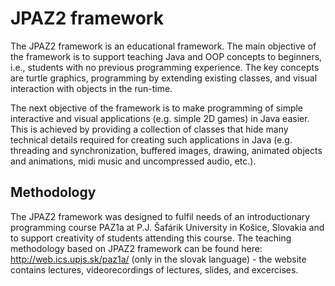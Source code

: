 JPAZ2 framework
===============

The JPAZ2 framework is an educational framework. The main objective of the framework is to support teaching Java and OOP concepts to beginners, i.e., students with no previous programming experience. The key concepts are turtle graphics, programming by extending existing classes, and visual interaction with objects in the run-time.

The next objective of the framework is to make programming of simple interactive and visual applications (e.g. simple 2D games) in Java easier. This is achieved by providing a collection of classes that hide many technical details required for creating such applications in Java (e.g. threading and synchronization, buffered images, drawing, animated objects and animations, midi music and uncompressed audio, etc.).

Methodology
-----------

The JPAZ2 framework was designed to fulfil needs of an introductionary programming course PAZ1a at P.J. Šafárik University in Košice, Slovakia and to support creativity of students attending this course. The teaching methodology based on JPAZ2 framework can be found here: http://web.ics.upjs.sk/paz1a/ (only in the slovak language) - the website contains lectures, videorecordings of lectures, slides, and excercises.
